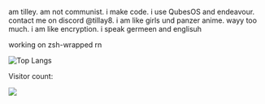 am tilley. am not communist. i make code. i use QubesOS and endeavour. contact me on discord @tillay8. i am like girls und panzer anime. wayy too much. i am like encryption. i speak germeen and englisuh

working on zsh-wrapped rn

![Top Langs](https://github-readme-stats.vercel.app/api/top-langs/?username=tillay8&layout=compact&theme=transparent)

Visitor count:

<img src="https://profile-counter.glitch.me/tillay8/count.svg" />
